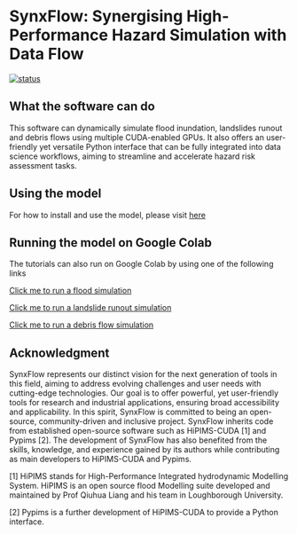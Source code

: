 # SynxFlow: Synergising High-Performance Hazard Simulation with Data Flow
[![status](https://joss.theoj.org/papers/04b306f03970eb31c48199863ad669aa/status.svg)](https://joss.theoj.org/papers/04b306f03970eb31c48199863ad669aa)
## What the software can do

This software can dynamically simulate flood inundation, landslides runout and debris flows using multiple CUDA-enabled GPUs. It also offers an user-friendly yet versatile Python interface that can be fully integrated into data science workflows, aiming to streamline and accelerate hazard risk assessment tasks.

## Using the model

For how to install and use the model, please visit [here](https://synxflow.readthedocs.io)

## Running the model on Google Colab

The tutorials can also run on Google Colab by using one of the following links

[Click me to run a flood simulation](https://colab.research.google.com/drive/1ujrdzuEeFOZ1L_iETmu4G97HiZQpOb2o?usp=sharing)

[Click me to run a landslide runout simulation](https://colab.research.google.com/drive/1D_Y0-NOyNBuDAKISqiPtGClNe5mRybsF?usp=sharingg)

[Click me to run a debris flow simulation](https://colab.research.google.com/drive/1xz-CqSVJBH_nyFZSRVagRVHZ2dcXiFI-?usp=sharing)


## Acknowledgment
SynxFlow represents our distinct vision for the next generation of tools in this field, aiming to address evolving challenges and user needs with cutting-edge technologies. Our goal is to offer powerful, yet user-friendly tools for research and industrial applications, ensuring broad accessibility and applicability. In this spirit, SynxFlow is committed to being an open-source, community-driven and inclusive project. SynxFlow inherits code from established open-source software such as HiPIMS-CUDA [1] and Pypims [2]. The development of SynxFlow has also benefited from the skills, knowledge, and experience gained by its authors while contributing as main developers to HiPIMS-CUDA and Pypims.

[1] HiPIMS stands for High-Performance Integrated hydrodynamic Modelling System. HiPIMS is an open source flood Modelling suite developed and maintained by Prof Qiuhua Liang and his team in Loughborough University. 

[2] Pypims is a further development of HiPIMS-CUDA to provide a Python interface.
